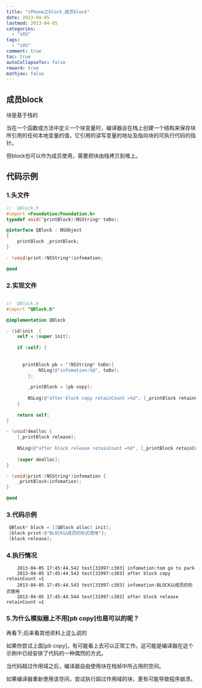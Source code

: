 ```yaml
---
title: "iPhone之block_成员block"
date: 2013-04-05
lastmod: 2013-04-05
categories:
  - "iOS"
tags:
  - "iOS"
comment: true
toc: true
autoCollapseToc: false
reward: true
mathjax: false
---
```


## 成员block

块是基于栈的

当在一个函数或方法中定义一个块变量时，编译器会在栈上创建一个结构来保存块所引用的任何本地变量的值，它引用的读写变量的地址及指向块的可执行代码的指针。
  
  但block也可以作为成员使用，需要把块由栈拷贝到堆上。

## 代码示例

### 1.头文件

```objective-c
//  QBlock.h
#import <Foundation/Foundation.h>
typedef void(^printBlock)(NSString* toDo);

@interface QBlock : NSObject
{
    printBlock _printBlock;
}

- (void)print:(NSString*)infomation;

@end

```

### 2.实现文件
```objective-c

//  QBlock.m
#import "QBlock.h"

@implementation QBlock

- (id)init  {
    self = [super init];
    
    if (self) {
        
        
      printBlock pb = ^(NSString* toDo){
            NSLog(@"infomation:%@", toDo);
        };
        
        _printBlock = [pb copy];
        
        NSLog(@"after block copy retainCount =%d", [_printBlock retainCount]); 
    }
    
    return self;
}

- (void)dealloc {
    [_printBlock release];
    
    NSLog(@"after block release retainCount =%d", [_printBlock retainCount]);
    
    [super dealloc];
}

- (void)print:(NSString*)infomation {
    _printBlock(infomation);
}

@end
```

### 3.代码示例

```objective-c
 QBlock* block = [[QBlock alloc] init];
 [block print:@"BLOCK以成员的形式使用"];
 [block release];
```
 
### 4.执行情况
```terminal
	2013-04-05 17:45:44.542 test[31997:c303] infomation:tom go to park
	2013-04-05 17:45:44.543 test[31997:c303] after block copy retainCount =1
	2013-04-05 17:45:44.543 test[31997:c303] infomation:BLOCK以成员的形式使用
	2013-04-05 17:45:44.544 test[31997:c303] after block release retainCount =1
```

### 5.为什么模拟器上不用[pb copy]也是可以的呢？

再看下;后来看其他资料上这么说的

如果你尝试上面[pb copy]，有可能看上去可以正常工作。这可能是编译器在这个示例中已经安排了代码的一种偶然的方式。

当代码超过作用域之后，编译器自由使用块在栈帧中所占用的空间。

如果编译器重新使用该空间，尝试执行超过作用域的块，更有可能导致程序崩溃。

